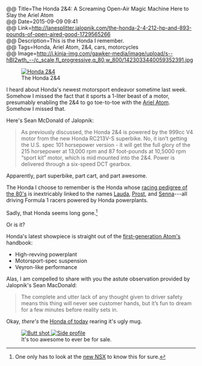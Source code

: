 @@ Title=The Honda 2&4: A Screaming Open-Air Magic Machine Here to Slay the Ariel Atom  
@@ Date=2015-09-09 09:41  
@@ Link=http://lanesplitter.jalopnik.com/the-honda-2-4-212-hp-and-893-pounds-of-open-aired-good-1729565266  
@@ Description=This is the Honda I remember.  
@@ Tags=Honda, Ariel Atom, 2&4, cars, motorcycles  
@@ Image=http://i.kinja-img.com/gawker-media/image/upload/s--hBI2wth_--/c_scale,fl_progressive,q_80,w_800/1423033440059352391.jpg  

<figure>
	<a class="nohover" href="http://i.kinja-img.com/gawker-media/image/upload/s--hBI2wth_--/c_scale,fl_progressive,q_80,w_800/1423033440059352391.jpg">
		<img src="http://i.kinja-img.com/gawker-media/image/upload/s--hBI2wth_--/c_scale,fl_progressive,q_80,w_800/1423033440059352391.jpg" alt="Honda 2&4">
	</a>
	<figcaption>The Honda 2&4</figcaption>
</figure>

I heard about Honda's newest motorsport endeavor sometime last week. Somehow I missed the fact that it sports a 1-liter beast of a motor, presumably enabling the 2&4 to go toe-to-toe with the [Ariel Atom][wikipedia]. Somehow I missed that.

Here's Sean McDonald of Jalopnik:
>As previously discussed, the Honda 2&4 is powered by the 999cc V4 motor from the new Honda RC213V-S superbike. No, it isn’t getting the U.S. spec 101 horsepower version - it will get the full glory of the 215 horsepower at 13,000 rpm and 87 foot-pounds at 10,5000 rpm “sport kit” motor, which is mid mounted into the 2&4. Power is delivered through a six-speed DCT gearbox.

Apparently, part superbike, part cart, and part awesome.

The Honda I choose to remember is the Honda whose [racing pedigree of the 80's][wikipedia 2] is inextricably linked to the names [Lauda][wikipedia 3], [Prost][wikipedia 4], and [Senna][wikipedia 5]---all driving Formula 1 racers powered by Honda powerplants.

Sadly, that Honda seems long gone.[^nsx]

Or is it?

Honda's latest showpiece is straight out of the [first-generation Atom's][youtube] handbook:

* High-revving powerplant
* Motorsport-spec suspension
* Veyron-like performance

Alas, I am compelled to share with you the astute observation provided by Jalopnik's Sean MacDonald:
>The complete and utter lack of any thought given to driver safety means this thing will never see customer hands, but it’s fun to dream for a few minutes before reality sets in.

Okay, *there's* the [Honda of today][honda] rearing it's ugly mug.

<!-- Two inline images -->
<figure class="inlinetwo">
	<a class="nohover" href="http://i.kinja-img.com/gawker-media/image/upload/s--jmKpCVw2--/c_scale,fl_progressive,q_80,w_800/1423033440558095431.jpg">
		<img src="http://i.kinja-img.com/gawker-media/image/upload/s--jmKpCVw2--/c_scale,fl_progressive,q_80,w_800/1423033440558095431.jpg" alt="Butt shot">
	</a>
	<a class="nohover" href="http://i.kinja-img.com/gawker-media/image/upload/s--g0ERLVVQ--/c_scale,fl_progressive,q_80,w_800/1423033440720894279.jpg">
		<img src="http://i.kinja-img.com/gawker-media/image/upload/s--g0ERLVVQ--/c_scale,fl_progressive,q_80,w_800/1423033440720894279.jpg" alt="Side profile">
	</a>
	<figcaption>It's too awesome to ever be for sale.</figcaption>
</figure>

[^nsx]: One only has to look at the [new NSX][theoveranalyzed] to know this for sure. 

[honda]: http://automobiles.honda.com/civic-si-coupe/
[theoveranalyzed]: http://www.theoveranalyzed.net/2015/3/6/honda-nsx-at-geneva-2015
[wikipedia]: https://en.wikipedia.org/wiki/Ariel_Atom
[wikipedia 2]: https://en.wikipedia.org/wiki/McLaren
[wikipedia 3]: https://en.wikipedia.org/wiki/Niki_Lauda
[wikipedia 4]: https://en.wikipedia.org/wiki/Alain_Prost
[wikipedia 5]: https://en.wikipedia.org/wiki/Ayrton_Senna
[youtube]: https://www.youtube.com/watch?v=mbsYPXAJhxU